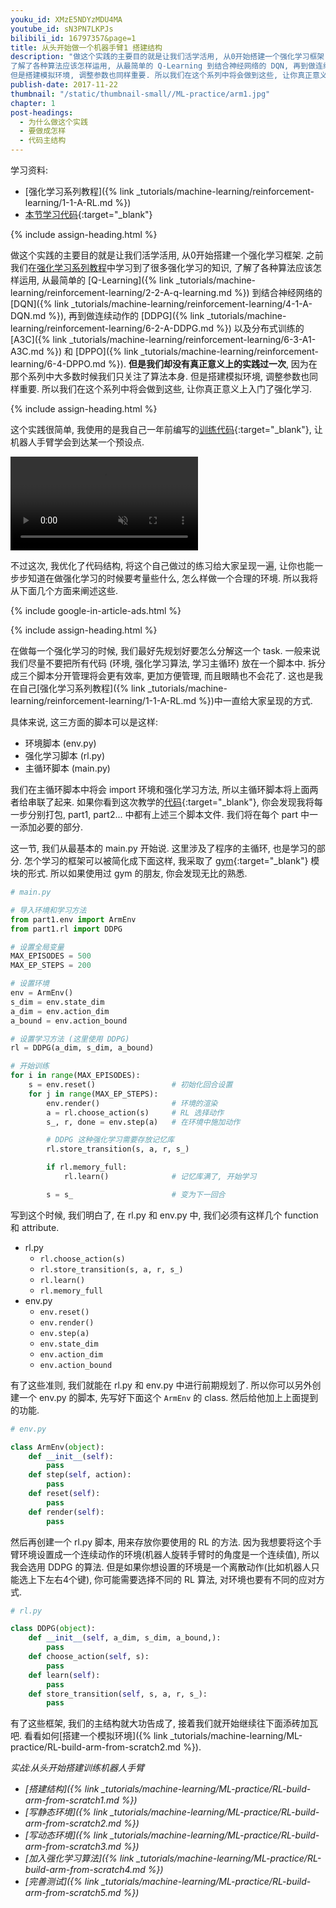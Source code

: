 ```yaml
---
youku_id: XMzE5NDYzMDU4MA
youtube_id: sN3PN7LKPJs
bilibili_id: 16797357&page=1
title: 从头开始做一个机器手臂1 搭建结构
description: "做这个实践的主要目的就是让我们活学活用, 从0开始搭建一个强化学习框架. 之前我们在强化学习系列教程中学习到了很多强化学习的知识,
了解了各种算法应该怎样运用, 从最简单的 Q-Learning 到结合神经网络的 DQN, 再到做连续动作的DDPG以及分布式训练的 A3C 和 DPPO. 但是我们却没有真正意义上的实践过一次, 因为在那个系列中大多数时候我们只关注了算法本身.
但是搭建模拟环境, 调整参数也同样重要. 所以我们在这个系列中将会做到这些, 让你真正意义上入门了强化学习."
publish-date: 2017-11-22
thumbnail: "/static/thumbnail-small//ML-practice/arm1.jpg"
chapter: 1
post-headings:
  - 为什么做这个实践
  - 要做成怎样
  - 代码主结构
---
```


学习资料:
  * [强化学习系列教程]({% link _tutorials/machine-learning/reinforcement-learning/1-1-A-RL.md %})
  * [本节学习代码](https://github.com/MorvanZhou/train-robot-arm-from-scratch/tree/master/part1){:target="_blank"}



{% include assign-heading.html %}

做这个实践的主要目的就是让我们活学活用, 从0开始搭建一个强化学习框架. 之前我们在[强化学习系列教程](/tutorials/machine-learning/reinforcement-learning/)中学习到了很多强化学习的知识,
了解了各种算法应该怎样运用, 从最简单的 [Q-Learning]({% link _tutorials/machine-learning/reinforcement-learning/2-2-A-q-learning.md %}) 到结合神经网络的
[DQN]({% link _tutorials/machine-learning/reinforcement-learning/4-1-A-DQN.md %}), 再到做连续动作的 [DDPG]({% link _tutorials/machine-learning/reinforcement-learning/6-2-A-DDPG.md %}) 以及分布式训练的 [A3C]({% link _tutorials/machine-learning/reinforcement-learning/6-3-A1-A3C.md %})
和 [DPPO]({% link _tutorials/machine-learning/reinforcement-learning/6-4-DPPO.md %}). **但是我们却没有真正意义上的实践过一次**, 因为在那个系列中大多数时候我们只关注了算法本身.
但是搭建模拟环境, 调整参数也同样重要. 所以我们在这个系列中将会做到这些, 让你真正意义上入门了强化学习.




{% include assign-heading.html %}

这个实践很简单, 我使用的是我自己一年前编写的[训练代码](https://github.com/MorvanZhou/Reinforcement-learning-with-tensorflow/tree/master/experiments/Robot_arm){:target="_blank"},
让机器人手臂学会到达某一个预设点.

<video class="tut-content-video" controls loop autoplay muted>
  <source src="/static/results/reinforcement-learning/experiment_arm.mp4" type="video/mp4">
  Your browser does not support HTML5 video.
</video>

不过这次, 我优化了代码结构, 将这个自己做过的练习给大家呈现一遍, 让你也能一步步知道在做强化学习的时候要考量些什么, 怎么样做一个合理的环境.
所以我将从下面几个方面来阐述这些.






{% include google-in-article-ads.html %}

{% include assign-heading.html %}

在做每一个强化学习的时候, 我们最好先规划好要怎么分解这一个 task. 一般来说我们尽量不要把所有代码 (环境, 强化学习算法, 学习主循环) 放在一个脚本中.
拆分成三个脚本分开管理将会更有效率, 更加方便管理, 而且眼睛也不会花了. 这也是我在自己[强化学习系列教程]({% link _tutorials/machine-learning/reinforcement-learning/1-1-A-RL.md %})中一直给大家呈现的方式.

具体来说, 这三方面的脚本可以是这样:

* 环境脚本 (env.py)
* 强化学习脚本 (rl.py)
* 主循环脚本 (main.py)

我们在主循环脚本中将会 import 环境和强化学习方法, 所以主循环脚本将上面两者给串联了起来.
如果你看到这次教学的[代码](https://github.com/MorvanZhou/train-robot-arm-from-scratch/){:target="_blank"},
你会发现我将每一步分别打包, part1, part2... 中都有上述三个脚本文件. 我们将在每个 part 中一一添加必要的部分.

这一节, 我们从最基本的 main.py 开始说. 这里涉及了程序的主循环, 也是学习的部分. 怎个学习的框架可以被简化成下面这样,
我采取了 [gym](https://gym.openai.com/docs/){:target="_blank"} 模块的形式. 所以如果使用过 gym 的朋友, 你会发现无比的熟悉.

```python
# main.py

# 导入环境和学习方法
from part1.env import ArmEnv
from part1.rl import DDPG

# 设置全局变量
MAX_EPISODES = 500
MAX_EP_STEPS = 200

# 设置环境
env = ArmEnv()
s_dim = env.state_dim
a_dim = env.action_dim
a_bound = env.action_bound

# 设置学习方法 (这里使用 DDPG)
rl = DDPG(a_dim, s_dim, a_bound)

# 开始训练
for i in range(MAX_EPISODES):
    s = env.reset()                 # 初始化回合设置
    for j in range(MAX_EP_STEPS):
        env.render()                # 环境的渲染
        a = rl.choose_action(s)     # RL 选择动作
        s_, r, done = env.step(a)   # 在环境中施加动作

        # DDPG 这种强化学习需要存放记忆库
        rl.store_transition(s, a, r, s_)

        if rl.memory_full:
            rl.learn()              # 记忆库满了, 开始学习

        s = s_                      # 变为下一回合
```

写到这个时候, 我们明白了, 在 rl.py 和 env.py 中, 我们必须有这样几个 function 和 attribute.

* rl.py
  * `rl.choose_action(s)`
  * `rl.store_transition(s, a, r, s_)`
  * `rl.learn()`
  * `rl.memory_full`
* env.py
  * `env.reset()`
  * `env.render()`
  * `env.step(a)`
  * `env.state_dim`
  * `env.action_dim`
  * `env.action_bound`

有了这些准则, 我们就能在 rl.py 和 env.py 中进行前期规划了. 所以你可以另外创建一个 env.py 的脚本,
先写好下面这个 `ArmEnv` 的 class. 然后给他加上上面提到的功能.

```python
# env.py

class ArmEnv(object):
    def __init__(self):
        pass
    def step(self, action):
        pass
    def reset(self):
        pass
    def render(self):
        pass
```

然后再创建一个 rl.py 脚本, 用来存放你要使用的 RL 的方法. 因为我想要将这个手臂环境设置成一个连续动作的环境(机器人旋转手臂时的角度是一个连续值),
所以我会选用 DDPG 的算法. 但是如果你想设置的环境是一个离散动作(比如机器人只能选上下左右4个键), 你可能需要选择不同的 RL 算法, 对环境也要有不同的应对方式.

```python
# rl.py

class DDPG(object):
    def __init__(self, a_dim, s_dim, a_bound,):
        pass
    def choose_action(self, s):
        pass
    def learn(self):
        pass
    def store_transition(self, s, a, r, s_):
        pass
```

有了这些框架, 我们的主结构就大功告成了, 接着我们就开始继续往下面添砖加瓦吧. 看看如何[搭建一个模拟环境]({% link _tutorials/machine-learning/ML-practice/RL-build-arm-from-scratch2.md %}).

*实战:从头开始搭建训练机器人手臂*

* *[搭建结构]({% link _tutorials/machine-learning/ML-practice/RL-build-arm-from-scratch1.md %})*
* *[写静态环境]({% link _tutorials/machine-learning/ML-practice/RL-build-arm-from-scratch2.md %})*
* *[写动态环境]({% link _tutorials/machine-learning/ML-practice/RL-build-arm-from-scratch3.md %})*
* *[加入强化学习算法]({% link _tutorials/machine-learning/ML-practice/RL-build-arm-from-scratch4.md %})*
* *[完善测试]({% link _tutorials/machine-learning/ML-practice/RL-build-arm-from-scratch5.md %})*
